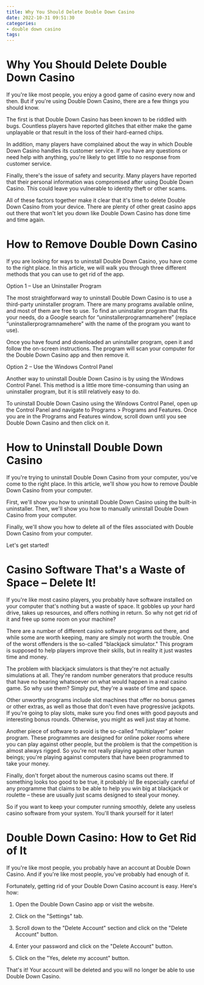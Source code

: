 ```yaml
---
title: Why You Should Delete Double Down Casino
date: 2022-10-31 09:51:30
categories:
- double down casino
tags:
---
```



#  Why You Should Delete Double Down Casino

If you're like most people, you enjoy a good game of casino every now and then. But if you're using Double Down Casino, there are a few things you should know.

The first is that Double Down Casino has been known to be riddled with bugs. Countless players have reported glitches that either make the game unplayable or that result in the loss of their hard-earned chips.

In addition, many players have complained about the way in which Double Down Casino handles its customer service. If you have any questions or need help with anything, you're likely to get little to no response from customer service.

Finally, there's the issue of safety and security. Many players have reported that their personal information was compromised after using Double Down Casino. This could leave you vulnerable to identity theft or other scams.

All of these factors together make it clear that it's time to delete Double Down Casino from your device. There are plenty of other great casino apps out there that won't let you down like Double Down Casino has done time and time again.

#  How to Remove Double Down Casino

If you are looking for ways to uninstall Double Down Casino, you have come to the right place. In this article, we will walk you through three different methods that you can use to get rid of the app.

Option 1 – Use an Uninstaller Program

The most straightforward way to uninstall Double Down Casino is to use a third-party uninstaller program. There are many programs available online, and most of them are free to use. To find an uninstaller program that fits your needs, do a Google search for “uninstallerprogramnamehere” (replace “uninstallerprogramnamehere” with the name of the program you want to use).

Once you have found and downloaded an uninstaller program, open it and follow the on-screen instructions. The program will scan your computer for the Double Down Casino app and then remove it.

Option 2 – Use the Windows Control Panel

Another way to uninstall Double Down Casino is by using the Windows Control Panel. This method is a little more time-consuming than using an uninstaller program, but it is still relatively easy to do.

To uninstall Double Down Casino using the Windows Control Panel, open up the Control Panel and navigate to Programs > Programs and Features. Once you are in the Programs and Features window, scroll down until you see Double Down Casino and then click on it.

#  How to Uninstall Double Down Casino

If you're trying to uninstall Double Down Casino from your computer, you've come to the right place. In this article, we'll show you how to remove Double Down Casino from your computer.

First, we'll show you how to uninstall Double Down Casino using the built-in uninstaller. Then, we'll show you how to manually uninstall Double Down Casino from your computer.

Finally, we'll show you how to delete all of the files associated with Double Down Casino from your computer.

Let's get started!

#  Casino Software That's a Waste of Space – Delete It!

If you're like most casino players, you probably have software installed on your computer that's nothing but a waste of space. It gobbles up your hard drive, takes up resources, and offers nothing in return. So why not get rid of it and free up some room on your machine?

There are a number of different casino software programs out there, and while some are worth keeping, many are simply not worth the trouble. One of the worst offenders is the so-called "blackjack simulator." This program is supposed to help players improve their skills, but in reality it just wastes time and money.

The problem with blackjack simulators is that they're not actually simulations at all. They're random number generators that produce results that have no bearing whatsoever on what would happen in a real casino game. So why use them? Simply put, they're a waste of time and space.

Other unworthy programs include slot machines that offer no bonus games or other extras, as well as those that don't even have progressive jackpots. If you're going to play slots, make sure you find ones with good payouts and interesting bonus rounds. Otherwise, you might as well just stay at home.

Another piece of software to avoid is the so-called "multiplayer" poker program. These programmes are designed for online poker rooms where you can play against other people, but the problem is that the competition is almost always rigged. So you're not really playing against other human beings; you're playing against computers that have been programmed to take your money.

Finally, don't forget about the numerous casino scams out there. If something looks too good to be true, it probably is! Be especially careful of any programme that claims to be able to help you win big at blackjack or roulette – these are usually just scams designed to steal your money.

So if you want to keep your computer running smoothly, delete any useless casino software from your system. You'll thank yourself for it later!

#  Double Down Casino: How to Get Rid of It

If you're like most people, you probably have an account at Double Down Casino. And if you're like most people, you've probably had enough of it.

Fortunately, getting rid of your Double Down Casino account is easy. Here's how:

1) Open the Double Down Casino app or visit the website.

2) Click on the "Settings" tab.

3) Scroll down to the "Delete Account" section and click on the "Delete Account" button.

4) Enter your password and click on the "Delete Account" button.

5) Click on the "Yes, delete my account" button.

That's it! Your account will be deleted and you will no longer be able to use Double Down Casino.